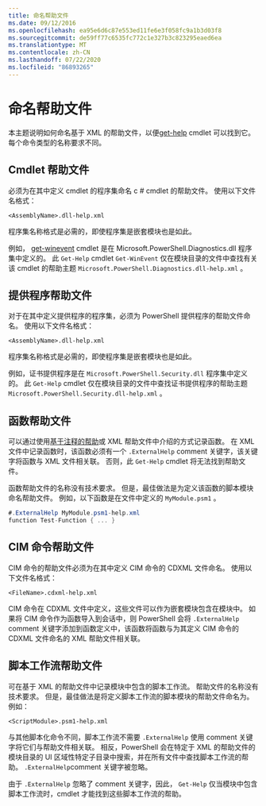 ```yaml
---
title: 命名帮助文件
ms.date: 09/12/2016
ms.openlocfilehash: ea95e6d6c87e553ed11fe6e3f058fc9a1b3d03f8
ms.sourcegitcommit: de59ff77c6535fc772c1e327b3c823295eaed6ea
ms.translationtype: MT
ms.contentlocale: zh-CN
ms.lasthandoff: 07/22/2020
ms.locfileid: "86893265"
---
```

# <a name="naming-help-files"></a>命名帮助文件

本主题说明如何命名基于 XML 的帮助文件，以便[get-help](/powershell/module/Microsoft.PowerShell.Core/Get-Help) cmdlet 可以找到它。 每个命令类型的名称要求不同。

## <a name="cmdlet-help-files"></a>Cmdlet 帮助文件

必须为在其中定义 cmdlet 的程序集命名 c # cmdlet 的帮助文件。 使用以下文件名格式：

```
<AssemblyName>.dll-help.xml
```

程序集名称格式是必需的，即使程序集是嵌套模块也是如此。

例如， [get-winevent](/powershell/module/Microsoft.PowerShell.Diagnostics/Get-WinEvent) cmdlet 是在 Microsoft.PowerShell.Diagnostics.dll 程序集中定义的。 此 `Get-Help` cmdlet `Get-WinEvent` 仅在模块目录的文件中查找有关该 cmdlet 的帮助主题 `Microsoft.PowerShell.Diagnostics.dll-help.xml` 。

## <a name="provider-help-files"></a>提供程序帮助文件

对于在其中定义提供程序的程序集，必须为 PowerShell 提供程序的帮助文件命名。 使用以下文件名格式：

`<AssemblyName>.dll-help.xml`

程序集名称格式是必需的，即使程序集是嵌套模块也是如此。

例如，证书提供程序是在 `Microsoft.PowerShell.Security.dll` 程序集中定义的。 此 `Get-Help` cmdlet 仅在模块目录的文件中查找证书提供程序的帮助主题 `Microsoft.PowerShell.Security.dll-help.xml` 。

## <a name="function-help-files"></a>函数帮助文件

可以通过使用[基于注释的帮助](/powershell/module/microsoft.powershell.core/about/about_comment_based_help)或 XML 帮助文件中介绍的方式记录函数。 在 XML 文件中记录函数时，该函数必须有一个 `.ExternalHelp` comment 关键字，该关键字将函数与 XML 文件相关联。 否则，此 `Get-Help` cmdlet 将无法找到帮助文件。

函数帮助文件的名称没有技术要求。 但是，最佳做法是为定义该函数的脚本模块命名帮助文件。 例如，以下函数是在文件中定义的 `MyModule.psm1` 。

```csharp
#.ExternalHelp MyModule.psm1-help.xml
function Test-Function { ... }
```

## <a name="cim-command-help-files"></a>CIM 命令帮助文件

CIM 命令的帮助文件必须为在其中定义 CIM 命令的 CDXML 文件命名。 使用以下文件名格式：

`<FileName>.cdxml-help.xml`

CIM 命令在 CDXML 文件中定义，这些文件可以作为嵌套模块包含在模块中。 如果将 CIM 命令作为函数导入到会话中，则 PowerShell 会将 `.ExternalHelp` comment 关键字添加到函数定义中，该函数将函数与为其定义 CIM 命令的 CDXML 文件命名的 XML 帮助文件相关联。

## <a name="script-workflow-help-files"></a>脚本工作流帮助文件

可在基于 XML 的帮助文件中记录模块中包含的脚本工作流。 帮助文件的名称没有技术要求。 但是，最佳做法是将定义脚本工作流的脚本模块的帮助文件命名为。 例如：

`<ScriptModule>.psm1-help.xml`

与其他脚本化命令不同，脚本工作流不需要 `.ExternalHelp` 使用 comment 关键字将它们与帮助文件相关联。 相反，PowerShell 会在特定于 XML 的帮助文件的模块目录的 UI 区域性特定子目录中搜索，并在所有文件中查找脚本工作流的帮助。 `.ExternalHelp`comment 关键字被忽略。

由于 `.ExternalHelp` 忽略了 comment 关键字，因此， `Get-Help` 仅当模块中包含脚本工作流时，cmdlet 才能找到这些脚本工作流的帮助。
